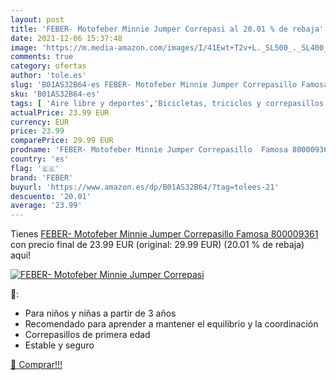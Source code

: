 ```yaml
---
layout: post
title: 'FEBER- Motofeber Minnie Jumper Correpasi al 20.01 % de rebaja'
date: 2021-12-06 15:37:48
image: 'https://m.media-amazon.com/images/I/41Ewt+T2v+L._SL500_._SL400_.jpg'
comments: true
category: ofertas
author: 'tole.es'
slug: 'B01AS32B64-es FEBER- Motofeber Minnie Jumper Correpasillo Famosa 800009361'
sku: 'B01AS32B64-es'
tags: [ 'Aire libre y deportes','Bicicletas, triciclos y correpasillos','Juguetes','Juguetes y juegos','famosa','feber', ]
actualPrice: 23.99 EUR
currency: EUR
price: 23.99
comparePrice: 29.99 EUR
prodname: 'FEBER- Motofeber Minnie Jumper Correpasillo  Famosa 800009361 '
country: 'es'
flag: '🇪🇸'
brand: 'FEBER'
buyurl: 'https://www.amazon.es/dp/B01AS32B64/?tag=tolees-21'
descuento: '20.01'
average: '23.99'
---
```


Tienes [FEBER- Motofeber Minnie Jumper Correpasillo  Famosa 800009361 ](https://www.amazon.es/dp/B01AS32B64/?tag=tolees-21) con precio final de  23.99 EUR (original: 29.99 EUR) (20.01 %  de rebaja) aqui!

[![FEBER- Motofeber Minnie Jumper Correpasi](https://m.media-amazon.com/images/I/41Ewt+T2v+L._SL500_._SL400_.jpg)](https://www.amazon.es/dp/B01AS32B64/?tag=tolees-21)

🔎:

- Para niños y niñas a partir de 3 años
- Recomendado para aprender a mantener el equilibrio y la coordinación
- Correpasillos de primera edad
- Estable y seguro

[🛒 Comprar!!!](https://www.amazon.es/dp/B01AS32B64/?tag=tolees-21)
